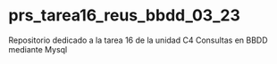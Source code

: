 # prs_tarea16_reus_bbdd_03_23
Repositorio dedicado a la tarea 16 de la unidad C4
Consultas en BBDD mediante Mysql
